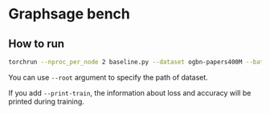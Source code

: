 # Graphsage bench

## How to run

```bash
torchrun --nproc_per_node 2 baseline.py --dataset ogbn-papers400M --batch-size 1000 --root dataset/ --print-train
```

You can use `--root` argument to specify the path of dataset.

If you add `--print-train`, the information about loss and accuracy will be printed during training.
